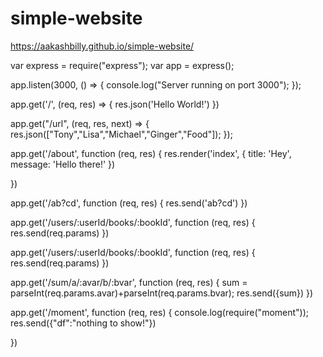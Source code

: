 # simple-website

https://aakashbilly.github.io/simple-website/



var express = require("express");
var app = express();

app.listen(3000, () => {
 console.log("Server running on port 3000");
});

app.get('/', (req, res) => {
  res.json('Hello World!')
})

app.get("/url", (req, res, next) => {
 res.json(["Tony","Lisa","Michael","Ginger","Food"]);
});


app.get('/about', function (req, res) {
    res.render('index', { title: 'Hey', message: 'Hello there!' })

})

app.get('/ab?cd', function (req, res) {
  res.send('ab?cd')
})

app.get('/users/:userId/books/:bookId', function (req, res) {
  res.send(req.params)
})

app.get('/users/:userId/books/:bookId', function (req, res) {
  res.send(req.params)
})

app.get('/sum/a/:avar/b/:bvar', function (req, res) {
  sum = parseInt(req.params.avar)+parseInt(req.params.bvar);
  res.send({sum})
})

app.get('/moment', function (req, res) {
 console.log(require("moment"));
   res.send({"df":"nothing to show!"})

})


